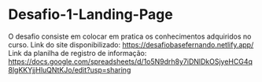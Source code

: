 # Desafio-1-Landing-Page
O desafio consiste em colocar em pratica os conhecimentos adquiridos no curso.
Link do site disponibilizado: https://desafiobasefernando.netlify.app/
Link da planilha de registro de informação: https://docs.google.com/spreadsheets/d/1o5N9drh8y7iDNlDkOSjyeHCG4q8lgKKYjjHluQNtKJo/edit?usp=sharing
